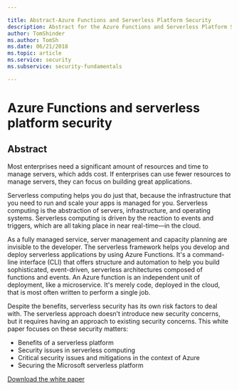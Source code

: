 ```yaml
---

title: Abstract-Azure Functions and Serverless Platform Security
description: Abstract for the Azure Functions and Serverless Platform Security white paper.
author: TomShinder
ms.author: TomSh
ms.date: 06/21/2018
ms.topic: article
ms.service: security
ms.subservice: security-fundamentals

---
```

# Azure Functions and serverless platform security
## Abstract
Most enterprises need a significant amount of resources and time to manage servers, which adds cost. If enterprises can use fewer resources to manage servers, they can focus on building great applications.  

Serverless computing helps you do just that, because the infrastructure that you need to run and scale your apps is managed for you. Serverless computing is the abstraction of servers, infrastructure, and operating systems. Serverless computing is driven by the reaction to events and triggers, which are all taking place in near real-time—in the cloud. 

As a fully managed service, server management and capacity planning are invisible to the developer. The serverless framework helps you develop and deploy serverless applications by using Azure Functions. It's a command-line interface (CLI) that offers structure and automation to help you build sophisticated, event-driven, serverless architectures composed of functions and events. An Azure function is an independent unit of deployment, like a microservice. It's merely code, deployed in the cloud, that is most often written to perform a single job.

Despite the benefits, serverless security has its own risk factors to deal with. The serverless approach doesn’t introduce new security concerns, but it requires having an approach to existing security concerns. This white paper focuses on these security matters: 
* Benefits of a serverless platform
* Security issues in serverless computing
* Critical security issues and mitigations in the context of Azure
* Securing the Microsoft serverless platform

[Download the white paper](https://azure.microsoft.com/mediahandler/files/resourcefiles/azure-functions-serverless-platform-security/Microsoft%20Serverless%20Platform.pdf)

